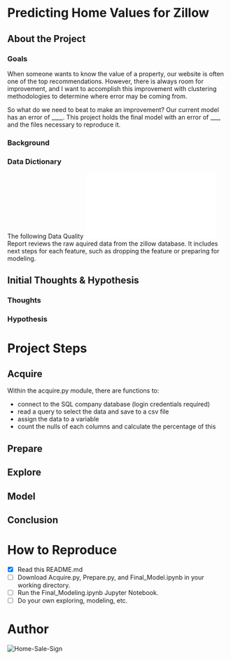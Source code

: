 # Predicting Home Values for Zillow
## About the Project
### Goals
When someone wants to know the value of a property, our website is often one of the top recommendations. However, there is always room for improvement, and I want to accomplish this improvement with clustering methodologies to determine where error may be coming from.  

So what do we need to beat to make an improvement? Our current model has an error of ____. This project holds the final model with an error of ___, and the files necessary to reproduce it.
### Background
### Data Dictionary
The following Data Quality 
<embed src="thompsonbethany01/Predicting_Log_Error/Data_quality_report.pdf" type="application/pdf" target="_blank">Report</a> reviews the raw aquired data from the zillow database. It includes next steps for each feature, such as dropping the feature or preparing for modeling.
## Initial Thoughts & Hypothesis
### Thoughts
### Hypothesis
# Project Steps
## Acquire
Within the acquire.py module, there are functions to:
- connect to the SQL company database (login credentials required)
- read a query to select the data and save to a csv file
- assign the data to a variable
- count the nulls of each columns and calculate the percentage of this
## Prepare
## Explore
## Model
## Conclusion
# How to Reproduce
- [x] Read this README.md
- [ ] Download Acquire.py, Prepare.py, and Final_Model.ipynb in your working directory.
- [ ] Run the Final_Modeling.ipynb Jupyter Notebook.
- [ ] Do your own exploring, modeling, etc.
# Author
![Home-Sale-Sign](https://i.pinimg.com/564x/68/de/23/68de2379e0fec17a991ab4c1ab588c46.jpg)